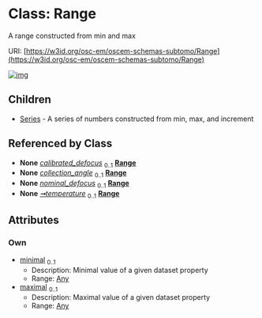 
# Class: Range

A range constructed from min and max

URI: [https://w3id.org/osc-em/oscem-schemas-subtomo/Range](https://w3id.org/osc-em/oscem-schemas-subtomo/Range)


[![img](https://yuml.me/diagram/nofunky;dir:TB/class/[Series],[Any]<maximal%200..1-++[Range],[Any]<minimal%200..1-++[Range],[Acquisition]++-%20calibrated_defocus%200..1>[Range],[Detector]++-%20collection_angle%200..1>[Range],[Acquisition]++-%20nominal_defocus%200..1>[Range],[Acquisition]++-%20temperature%200..1>[Range],[Range]^-[Series],[Detector],[Any],[Acquisition])](https://yuml.me/diagram/nofunky;dir:TB/class/[Series],[Any]<maximal%200..1-++[Range],[Any]<minimal%200..1-++[Range],[Acquisition]++-%20calibrated_defocus%200..1>[Range],[Detector]++-%20collection_angle%200..1>[Range],[Acquisition]++-%20nominal_defocus%200..1>[Range],[Acquisition]++-%20temperature%200..1>[Range],[Range]^-[Series],[Detector],[Any],[Acquisition])

## Children

 * [Series](Series.md) - A series of numbers constructed from min, max, and increment

## Referenced by Class

 *  **None** *[calibrated_defocus](calibrated_defocus.md)*  <sub>0..1</sub>  **[Range](Range.md)**
 *  **None** *[collection_angle](collection_angle.md)*  <sub>0..1</sub>  **[Range](Range.md)**
 *  **None** *[nominal_defocus](nominal_defocus.md)*  <sub>0..1</sub>  **[Range](Range.md)**
 *  **None** *[➞temperature](temperature_range.md)*  <sub>0..1</sub>  **[Range](Range.md)**

## Attributes


### Own

 * [minimal](minimal.md)  <sub>0..1</sub>
     * Description: Minimal value of a given dataset property
     * Range: [Any](Any.md)
 * [maximal](maximal.md)  <sub>0..1</sub>
     * Description: Maximal value of a given dataset property
     * Range: [Any](Any.md)

